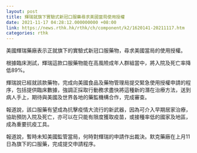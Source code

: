 ```yaml
---
layout: post
title: 輝瑞就旗下實驗式新冠口服藥尋求美國當局使用授權
date: 2021-11-17 04:28:12.000000000 +08:00
link: https://news.rthk.hk/rthk/ch/component/k2/1620141-20211117.htm
categories: rthk
---
```


美國輝瑞藥廠表示正就旗下的實驗式新冠口服藥物，尋求美國當局的使用授權。

根據臨床測試，輝瑞這款口服藥物能在高風險成年人群組當中，將入院及死亡率降低89%。

輝瑞說已經就該款藥物，完成向美國食品及藥物管理局提交緊急使用授權申請的程序，包括提供臨床數據，強調正採取行動務求盡快將這種新的潛在治療方法，送到病人手上，期待與美國及世界各地的藥監機構合作，完成審查。

報道說，該口服藥有望成為抗擊疫情大流行的新武器，因為可介入早期居家治療，協助預防入院及死亡，亦可以在只能有限度獲取疫苗，或接種率低的國家及地區，成為重要抗疫工具。

報道說，暫時未知美國監管當局，何時對輝瑞的申請作出裁決。默克藥廠在上月11日為旗下的口服藥，完成提交申請程序。
